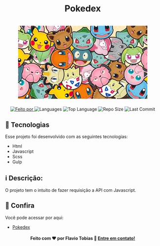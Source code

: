 # <h1 align="center">Pokedex</h1>

  
<h1 align="center">
  <img alt="pokemon" title="Pokemon" src=".github/pokemon.png" width="420px" />
</h1>

<p align="center">
  <a href="https://www.linkedin.com/in/flaviotobias/">
  <img alt="Feito por" src="https://img.shields.io/static/v1?label=Made%20By&message=Flavio%20Tobias&color=orange&style=for-the-badge">
	</a>
  
  <img alt="Languages" src="https://img.shields.io/github/languages/count/FlaTobias/Pokedex?style=for-the-badge">
  
  <img alt="Top Language" src="https://img.shields.io/github/languages/top/FlaTobias/Pokedex?style=for-the-badge">
  
  <img alt="Repo Size" src="https://img.shields.io/github/repo-size/FlaTobias/Pokedex?style=for-the-badge">
  
  <img alt="Last Commit" src="https://img.shields.io/github/last-commit/FlaTobias/Pokedex?style=for-the-badge">
</p>

## 🚀 Tecnologias

Esse projeto foi desenvolvido com as seguintes tecnologias:

- Html
- Javascript
- Scss
- Gulp

## :information_source: Descrição:

O projeto tem o intuito de fazer requisição a API com Javascript.

## :eyes: Confira

Você pode acessar por aqui:

-  [Pokedex][demo]

<h4 align="center">
    Feito com ♥ por Flavio Tobias 👋 <a href="https://www.linkedin.com/in/flaviotobias/" target="_blank">Entre em contato!</a>
</h4>

[demo]: https://629abd1766630818a038bc39--flavio-pokedex.netlify.app/
